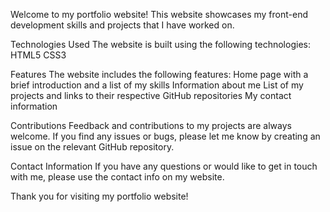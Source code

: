 Welcome to my portfolio website! This website showcases my front-end development skills and projects that I have worked on.

Technologies Used
The website is built using the following technologies:
HTML5
CSS3

Features
The website includes the following features:
Home page with a brief introduction and a list of my skills
Information about me
List of my projects and links to their respective GitHub repositories
My contact information

Contributions
Feedback and contributions to my projects are always welcome. If you find any issues or bugs, please let me know by creating an issue on the relevant GitHub repository.

Contact Information
If you have any questions or would like to get in touch with me, please use the contact info on my website.

Thank you for visiting my portfolio website!

